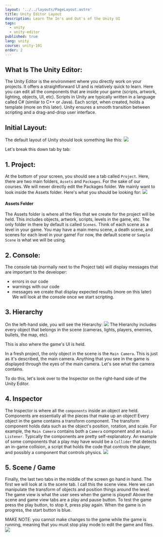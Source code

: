 ```yaml
---
layout: '../../layouts/PageLayout.astro'
title: Unity Editor Layout
description: Learn The In's and Out's of the Unity UI
tags:
  - unity
  - unity-editor
published: true
lang: unity
course: unity-101
order: 2
---
```


## What Is The Unity Editor:
The Unity Editor is the environment where you directly work on your projects. It offers a straightforward UI and is relatively quick to learn. Here you can edit all the components that are inside your game (scripts, artwork, lighting, objects, UI, etc). Scripts in Unity are typically written in a language called C# (similar to C++ or Java). Each script, when created, holds a template (more on this later). Unity ensures a smooth transition between scripting and a drag-and-drop user interface.

## Initial Layout:
The default layout of Unity should look something like this:
![](/imgs/unity/unity-101/BlankEditor.png)

Let's break this down tab by tab:

## 1. Project:
At the bottom of your screen, you should see a tab called `Project`. Here, there are two main folders, `Assets` and `Packages`. For the sake of our courses. We will never directly edit the Packages folder. We mainly want to look inside the Assets folder.
Here's what you should be looking for:
![](/imgs/unity/unity-101/ProjectFolder.png)
#### Assets Folder
The Assets folder is where all the files that we create for the project will be held. This includes objects, artwork, scripts, levels in the game, etc. The only folder in there by default is called `Scenes`. Think of each scene as a level in your game. You may have a main menu scene, a death scene, and scenes for each level in your game! For now, the default scene or `Sample Scene` is what we will be using.

## 2. Console:
The console tab (normally next to the Project tab) will display messages that are important to the developer:
- errors in our code
- warnings with our code
- messages we create that display expected results (more on this later)
We will look at the console once we start scripting.

## 3. Hierarchy
On the left-hand side, you will see the Hierarchy:
![](/imgs/unity/unity-101/Hierarchy.png)
The Hierarchy includes every object that belongs in the scene (cameras, lights, players, enemies, bullets, the map, etc).

This is also where the game's UI is held.

In a fresh project, the only object in the scene is the `Main Camera`. This is just as it's described, the main camera. Anything that you see in the game is displayed through the eyes of the main camera. Let's see what the camera contains.

To do this, let's look over to the Inspector on the right-hand side of the Unity Editor.


## 4. Inspector
The Inspector is where all the `components` inside an object are held. Components are essentially all the pieces that make up an object! Every object in the game contains a transform component. The transform component holds data such as the object's position, rotation, and scale. For example, the `Main Camera` contains both a `Camera` component and an `Audio Listener`. Typically the components are pretty self-explanatory. An example of some components that a play may have would be a `Collider` that detects an in-game collision, a script that holds the code that controls the player, and possibly a component that controls physics.
![](/imgs/unity/unity-101/Inspector.png)

## 5. Scene / Game
Finally, the last two tabs in the middle of the screen go hand in hand. The first we will look at is the scene tab. I call this the scene view. Here we can manipulate the transform of objects and position things around the level. The game view is what the user sees when the game is played! Above the scene and game view tabs are a play and pause button. To test the game press the play button, to stop it, press play again. When the game is in progress, the start button is blue.

MAKE NOTE: you cannot make changes to the game while the game is running, meaning that you must stop play mode to edit the game and files.
![](/imgs/unity/unity-101/MainWindow.png)
